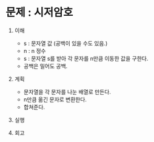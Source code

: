 # 문제 : 시저암호

1. 이해
    - s : 문자열 값 (공백이 있을 수도 있음.)
    - n : n 정수
    - s : 문자열 s를 받아 각 문자를 n만큼 이동한 값을 구한다.
    - 공백은 밀어도 공백.
2. 계획
    - 문자열을 각 문자를 나눈 배열로 만든다.
    - n만큼 옮긴 문자로 변환한다.
    - 합쳐준다.

3. 실행
4. 회고
